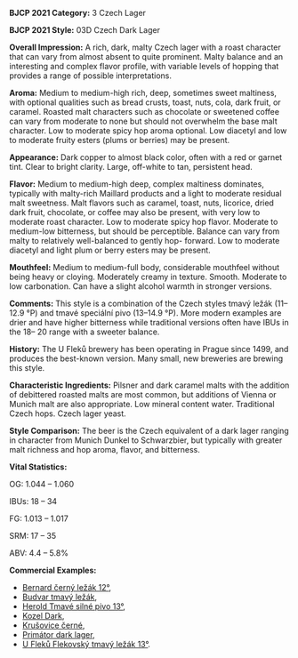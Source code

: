 <b>BJCP 2021 Category:</b> 3 Czech Lager

<b>BJCP 2021 Style:</b> 03D Czech Dark Lager

<b>Overall Impression:</b> A rich, dark, malty Czech lager with a
roast character that can vary from almost absent to quite
prominent. Malty balance and an interesting and complex
flavor profile, with variable levels of hopping that provides a
range of possible interpretations.

<b>Aroma:</b> Medium to medium-high rich, deep, sometimes sweet
maltiness, with optional qualities such as bread crusts, toast,
nuts, cola, dark fruit, or caramel. Roasted malt characters such
as chocolate or sweetened coffee can vary from moderate to
none but should not overwhelm the base malt character. Low
to moderate spicy hop aroma optional. Low diacetyl and low to
moderate fruity esters (plums or berries) may be present.

<b>Appearance:</b> Dark copper to almost black color, often with a
red or garnet tint. Clear to bright clarity. Large, off-white to
tan, persistent head.

<b>Flavor:</b> Medium to medium-high deep, complex maltiness
dominates, typically with malty-rich Maillard products and a
light to moderate residual malt sweetness. Malt flavors such as
caramel, toast, nuts, licorice, dried dark fruit, chocolate, or
coffee may also be present, with very low to moderate roast
character. Low to moderate spicy hop flavor. Moderate to
medium-low bitterness, but should be perceptible. Balance can
vary from malty to relatively well-balanced to gently hop-
forward. Low to moderate diacetyl and light plum or berry
esters may be present.

<b>Mouthfeel:</b> Medium to medium-full body, considerable
mouthfeel without being heavy or cloying. Moderately creamy
in texture. Smooth. Moderate to low carbonation. Can have a
slight alcohol warmth in stronger versions.

<b>Comments:</b> This style is a combination of the Czech styles
tmavý ležák (11–12.9 °P) and tmavé speciální pivo (13–14.9
°P). More modern examples are drier and have higher
bitterness while traditional versions often have IBUs in the 18–
20 range with a sweeter balance.

<b>History:</b> The U Fleků brewery has been operating in Prague
since 1499, and produces the best-known version. Many small,
new breweries are brewing this style.

<b>Characteristic Ingredients:</b> Pilsner and dark caramel malts
with the addition of debittered roasted malts are most
common, but additions of Vienna or Munich malt are also
appropriate. Low mineral content water. Traditional Czech
hops. Czech lager yeast.

<b>Style Comparison:</b> The beer is the Czech equivalent of a
dark lager ranging in character from Munich Dunkel to
Schwarzbier, but typically with greater malt richness and hop
aroma, flavor, and bitterness.

<b>Vital Statistics:</b>

OG: 1.044 – 1.060

IBUs: 18 – 34

FG: 1.013 – 1.017

SRM: 17 – 35

ABV: 4.4 – 5.8%

<b>Commercial Examples:</b>
- [Bernard černý ležák 12°](https://untappd.com/b/bernard-family-brewery-dark-lager-cerny-lezak/11677),
- [Budvar tmavý ležák](https://untappd.com/b/budejovicky-budvar-budweiser-budvar-b-dark-czechvar-b-dark/39819),
- [Herold Tmavé silné pivo 13°](https://untappd.com/b/pivovar-herold-tmave-silne-pivo-czech-black-lager/281871),
- [Kozel Dark](https://untappd.com/b/pivovar-velke-popovice-kozel-cerny-dark/70150),
- [Krušovice černé](https://untappd.com/b/heineken-ceska-republika-krusovice-cerne/23586),
- [Primátor dark lager](https://untappd.com/b/primator-dark/29756),
- [U Fleků Flekovský tmavý ležák 13°](https://untappd.com/b/pivovar-u-fleku-flekovsky-tmavy-lezak-130/22098).
